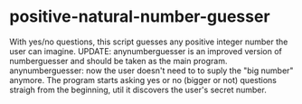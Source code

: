 # positive-natural-number-guesser
With yes/no questions, this script guesses any positive integer number the user can imagine.
UPDATE: anynumberguesser is an improved version of numberguesser and should be taken as the main program.
anynumberguesser: now the user doesn't need to to suply the "big number" anymore. The program starts asking yes or no (bigger or not) questions straigh from the beginning, util it discovers the user's secret number.
